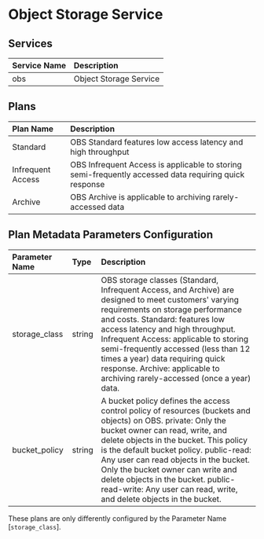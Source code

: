 # Object Storage Service

## Services

| Service Name                   | Description
|:-------------------------------|:-----------
| obs                            | Object Storage Service

## Plans

| Plan Name                      | Description
|:-------------------------------|:-----------
| Standard                       | OBS Standard features low access latency and high throughput
| Infrequent Access              | OBS Infrequent Access is applicable to storing semi-frequently accessed data requiring quick response
| Archive                        | OBS Archive is applicable to archiving rarely-accessed data

## Plan Metadata Parameters Configuration

| Parameter Name         | Type       | Description
|:-----------------------|:-----------|:-----------
| storage_class          | string     | OBS storage classes (Standard, Infrequent Access, and Archive) are designed to meet customers' varying requirements on storage performance and costs. Standard: features low access latency and high throughput. Infrequent Access: applicable to storing semi-frequently accessed (less than 12 times a year) data requiring quick response. Archive: applicable to archiving rarely-accessed (once a year) data.
| bucket_policy          | string     | A bucket policy defines the access control policy of resources (buckets and objects) on OBS. private: Only the bucket owner can read, write, and delete objects in the bucket. This policy is the default bucket policy. public-read: Any user can read objects in the bucket. Only the bucket owner can write and delete objects in the bucket. public-read-write: Any user can read, write, and delete objects in the bucket.

These plans are only differently configured by the Parameter Name [```storage_class```].
